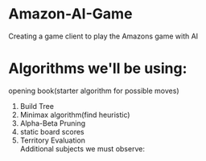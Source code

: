 # Amazon-AI-Game
Creating a game client to play the Amazons game with AI

# Algorithms we'll be using:
opening book(starter algorithm for possible moves)
1. Build Tree
2. Minimax algorithm(find heuristic)
3. Alpha-Beta Pruning
4. static board scores
5. Territory Evaluation\
Additional subjects we must observe:




